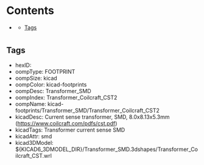 



Contents
========

* [](#)
	* [Tags](#tags)

# 

## Tags

- hexID: 
- oompType: FOOTPRINT
- oompSize: kicad
- oompColor: kicad-footprints
- oompDesc: Transformer_SMD
- oompIndex: Transformer_Coilcraft_CST2
- oompName: kicad-footprints/Transformer_SMD/Transformer_Coilcraft_CST2
- kicadDesc: Current sense transformer, SMD, 8.0x8.13x5.3mm (https://www.coilcraft.com/pdfs/cst.pdf)
- kicadTags: Transformer current sense SMD
- kicadAttr: smd
- kicad3DModel: ${KICAD6_3DMODEL_DIR}/Transformer_SMD.3dshapes/Transformer_Coilcraft_CST.wrl
